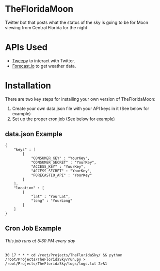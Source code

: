 TheFloridaMoon
==============

Twitter bot that posts what the status of the sky is going to be for Moon viewing from Central Florida for the night

APIs Used
=========
<ul>
	<li><a href="https://github.com/tweepy/tweepy">Tweepy</a> to interact with Twitter.</li>
	<li><a href="https://forecast.io/">Forecast.io</a> to get weather data.</li>
</ul>


Installation
============

There are two key steps for installing your own version of TheFloridaMoon:
1) Create your own data.json file with your API keys in it (See below for example)
2) Set up the proper cron job (See below for example)


## data.json Example ##
```
{
	"keys" : [
		{
		    "CONSUMER_KEY" : "YourKey",
		    "CONSUMER_SECRET" : "YourKey",
		    "ACCESS_KEY" : "YourKey",
		    "ACCESS_SECRET" : "YourKey",
		    "FORECASTIO_API" : "YourKey"
	    }
    ],
    "location" : [
    	{
    		"lat" : "YourLat",
    		"long" : "YourLong"
    	}
    ]
}
```
## Cron Job Example ##
###### This job runs at 5:30 PM every day
```
30 17 * * * cd /root/Projects/TheFloridaSky/ && python /root/Projects/TheFloridaSky/run.py > /root/Projects/TheFloridaSky/logs/logs.txt 2>&1
```